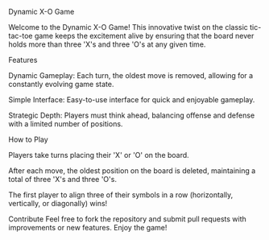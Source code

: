 Dynamic X-O Game

Welcome to the Dynamic X-O Game! This innovative twist on the classic tic-tac-toe game keeps the excitement alive by ensuring that the board never holds more than three 'X's and three 'O's at any given time.

Features

Dynamic Gameplay: Each turn, the oldest move is removed, allowing for a constantly evolving game state.

Simple Interface: Easy-to-use interface for quick and enjoyable gameplay.

Strategic Depth: Players must think ahead, balancing offense and defense with a limited number of positions.

How to Play

Players take turns placing their 'X' or 'O' on the board.

After each move, the oldest position on the board is deleted, maintaining a total of three 'X's and three 'O's.

The first player to align three of their symbols in a row (horizontally, vertically, or diagonally) wins!

Contribute
Feel free to fork the repository and submit pull requests with improvements or new features. Enjoy the game!
